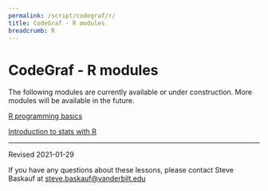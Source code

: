 ```yaml
---
permalink: /script/codegraf/r/
title: CodeGraf - R modules
breadcrumb: R
---
```


# CodeGraf - R modules

The following modules are currently available or under construction. More modules will be available in the future.

[R programming basics](programming-basics)

[Introduction to stats with R](stats)


----

Revised 2021-01-29

If you have any questions about these lessons, please contact Steve Baskauf at [steve.baskauf@vanderbilt.edu](mailto:steve.baskauf@vanderbilt.edu)
